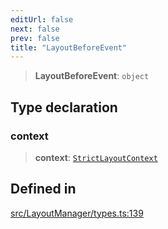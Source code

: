 ```yaml
---
editUrl: false
next: false
prev: false
title: "LayoutBeforeEvent"
---
```


> **LayoutBeforeEvent**: `object`

## Type declaration

### context

> **context**: [`StrictLayoutContext`](/api/type-aliases/strictlayoutcontext/)

## Defined in

[src/LayoutManager/types.ts:139](https://github.com/fabricjs/fabric.js/blob/a0b4adf41e0a1fd81824114cedd4c32bfb8cac25/src/LayoutManager/types.ts#L139)

